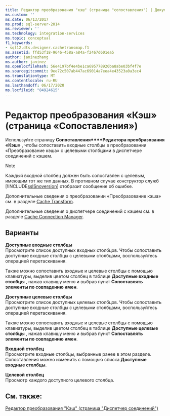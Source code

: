 ```yaml
---
title: Редактор преобразования "кэш" (страница "сопоставления") | Документация Майкрософт
ms.custom: ''
ms.date: 06/13/2017
ms.prod: sql-server-2014
ms.reviewer: ''
ms.technology: integration-services
ms.topic: conceptual
f1_keywords:
- sql12.dts.designer.cachetransmap.f1
ms.assetid: ffd53f18-9646-458a-a84a-f2467d601ea5
author: janinezhang
ms.author: janinez
ms.openlocfilehash: 56e4197bf4e4be1ca695778920ba8abe03bf4f7e
ms.sourcegitcommit: 9ee72c507ab447ac69014a7eea4e43523a0a3ec4
ms.translationtype: MT
ms.contentlocale: ru-RU
ms.lasthandoff: 06/17/2020
ms.locfileid: "84924615"
---
```

# <a name="cache-transformation-editor-mappings-page"></a>Редактор преобразования «Кэш» (страница «Сопоставления»)
  Используйте страницу **Сопоставления****Редактора преобразования «Кэш»** , чтобы сопоставить входные столбцы в преобразовании «Преобразование кэша» с целевыми столбцами в диспетчере соединений с кэшем.  
  
> [!NOTE]  
>  Каждый входной столбец должен быть сопоставлен с целевым, имеющим тот же тип данных. В противном случае конструктор служб [!INCLUDE[ssISnoversion](../includes/ssisnoversion-md.md)] отобразит сообщение об ошибке.  
  
 Дополнительные сведения о преобразовании «Преобразование кэша» см. в разделе [Cache Transform](data-flow/transformations/cache-transform.md).  
  
 Дополнительные сведения о диспетчере соединений с кэшем см. в разделе [Cache Connection Manager](connection-manager/cache-connection-manager.md).  
  
## <a name="options"></a>Варианты  
 **Доступные входные столбцы**  
 Просмотрите список доступных входных столбцов. Чтобы сопоставить доступные входные столбцы с целевыми столбцами, воспользуйтесь операцией перетаскивания.  
  
 Также можно сопоставить входные и целевые столбцы с помощью клавиатуры, выделив цветом столбец в таблице **Доступные входные столбцы** , нажав клавишу меню и выбрав пункт **Сопоставлять элементы по совпадению имен**.  
  
 **Доступные целевые столбцы**  
 Просмотрите список доступных целевых столбцов. Чтобы сопоставить доступные входные столбцы с целевыми столбцами, воспользуйтесь операцией перетаскивания.  
  
 Также можно сопоставить входные и целевые столбцы с помощью клавиатуры, выделив цветом столбец в таблице **Доступные целевые столбцы** , нажав клавишу меню и выбрав пункт **Сопоставлять элементы по совпадению имен**.  
  
 **Входной столбец**  
 Просмотрите входные столбцы, выбранные ранее в этом разделе. Сопоставления можно изменить с помощью списка **Доступные входные столбцы**.  
  
 **Целевой столбец**  
 Просмотр каждого доступного целевого столбца.  
  
## <a name="see-also"></a>См. также:  
 [Редактор преобразования "Кэш" (страница "Диспетчер соединений")](../../2014/integration-services/cache-transformation-editor-connection-manager-page.md)  
  
  
